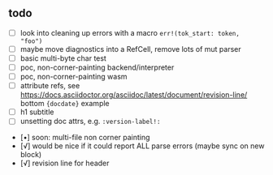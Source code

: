 ## todo

- [ ] look into cleaning up errors with a macro `err!(tok_start: token, "foo")`
- [ ] maybe move diagnostics into a RefCell, remove lots of mut parser
- [ ] basic multi-byte char test
- [ ] poc, non-corner-painting backend/interpreter
- [ ] poc, non-corner-painting wasm
- [ ] attribute refs, see
      https://docs.asciidoctor.org/asciidoc/latest/document/revision-line/ bottom
      `{docdate}` example
- [ ] h1 subtitle
- [ ] unsetting doc attrs, e.g. `:version-label!:`
- [•] soon: multi-file non corner painting
- [√] would be nice if it could report ALL parse errors (maybe sync on new block)
- [√] revision line for header
